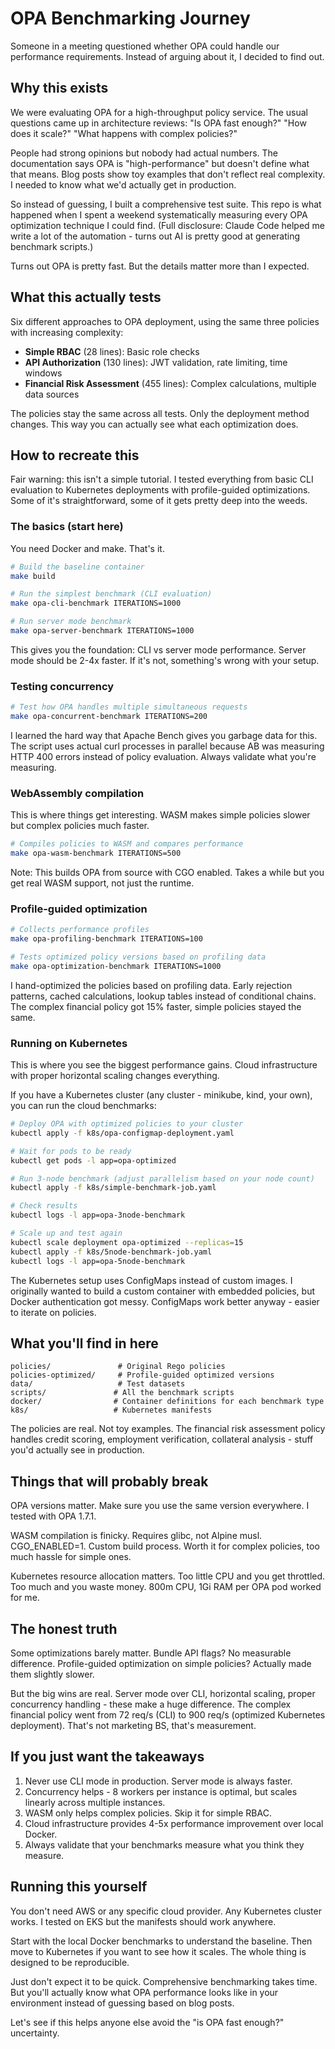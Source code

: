 # OPA Benchmarking Journey

Someone in a meeting questioned whether OPA could handle our performance requirements. Instead of arguing about it, I decided to find out.

## Why this exists

We were evaluating OPA for a high-throughput policy service. The usual questions came up in architecture reviews: "Is OPA fast enough?" "How does it scale?" "What happens with complex policies?"

People had strong opinions but nobody had actual numbers. The documentation says OPA is "high-performance" but doesn't define what that means. Blog posts show toy examples that don't reflect real complexity. I needed to know what we'd actually get in production.

So instead of guessing, I built a comprehensive test suite. This repo is what happened when I spent a weekend systematically measuring every OPA optimization technique I could find. (Full disclosure: Claude Code helped me write a lot of the automation - turns out AI is pretty good at generating benchmark scripts.)

Turns out OPA is pretty fast. But the details matter more than I expected.

## What this actually tests

Six different approaches to OPA deployment, using the same three policies with increasing complexity:

- **Simple RBAC** (28 lines): Basic role checks
- **API Authorization** (130 lines): JWT validation, rate limiting, time windows  
- **Financial Risk Assessment** (455 lines): Complex calculations, multiple data sources

The policies stay the same across all tests. Only the deployment method changes. This way you can actually see what each optimization does.

## How to recreate this

Fair warning: this isn't a simple tutorial. I tested everything from basic CLI evaluation to Kubernetes deployments with profile-guided optimizations. Some of it's straightforward, some of it gets pretty deep into the weeds.

### The basics (start here)

You need Docker and make. That's it.

```bash
# Build the baseline container
make build

# Run the simplest benchmark (CLI evaluation)
make opa-cli-benchmark ITERATIONS=1000

# Run server mode benchmark  
make opa-server-benchmark ITERATIONS=1000
```

This gives you the foundation: CLI vs server mode performance. Server mode should be 2-4x faster. If it's not, something's wrong with your setup.

### Testing concurrency

```bash
# Test how OPA handles multiple simultaneous requests
make opa-concurrent-benchmark ITERATIONS=200
```

I learned the hard way that Apache Bench gives you garbage data for this. The script uses actual curl processes in parallel because AB was measuring HTTP 400 errors instead of policy evaluation. Always validate what you're measuring.

### WebAssembly compilation

This is where things get interesting. WASM makes simple policies slower but complex policies much faster.

```bash
# Compiles policies to WASM and compares performance
make opa-wasm-benchmark ITERATIONS=500
```

Note: This builds OPA from source with CGO enabled. Takes a while but you get real WASM support, not just the runtime.

### Profile-guided optimization

```bash
# Collects performance profiles
make opa-profiling-benchmark ITERATIONS=100

# Tests optimized policy versions based on profiling data  
make opa-optimization-benchmark ITERATIONS=1000
```

I hand-optimized the policies based on profiling data. Early rejection patterns, cached calculations, lookup tables instead of conditional chains. The complex financial policy got 15% faster, simple policies stayed the same.

### Running on Kubernetes

This is where you see the biggest performance gains. Cloud infrastructure with proper horizontal scaling changes everything.

If you have a Kubernetes cluster (any cluster - minikube, kind, your own), you can run the cloud benchmarks:

```bash
# Deploy OPA with optimized policies to your cluster
kubectl apply -f k8s/opa-configmap-deployment.yaml

# Wait for pods to be ready
kubectl get pods -l app=opa-optimized

# Run 3-node benchmark (adjust parallelism based on your node count)
kubectl apply -f k8s/simple-benchmark-job.yaml

# Check results
kubectl logs -l app=opa-3node-benchmark

# Scale up and test again
kubectl scale deployment opa-optimized --replicas=15
kubectl apply -f k8s/5node-benchmark-job.yaml
kubectl logs -l app=opa-5node-benchmark
```

The Kubernetes setup uses ConfigMaps instead of custom images. I originally wanted to build a custom container with embedded policies, but Docker authentication got messy. ConfigMaps work better anyway - easier to iterate on policies.

## What you'll find in here

```
policies/               # Original Rego policies  
policies-optimized/     # Profile-guided optimized versions
data/                   # Test datasets
scripts/               # All the benchmark scripts
docker/                # Container definitions for each benchmark type
k8s/                   # Kubernetes manifests
```

The policies are real. Not toy examples. The financial risk assessment policy handles credit scoring, employment verification, collateral analysis - stuff you'd actually see in production.

## Things that will probably break

OPA versions matter. Make sure you use the same version everywhere. I tested with OPA 1.7.1.

WASM compilation is finicky. Requires glibc, not Alpine musl. CGO_ENABLED=1. Custom build process. Worth it for complex policies, too much hassle for simple ones.

Kubernetes resource allocation matters. Too little CPU and you get throttled. Too much and you waste money. 800m CPU, 1Gi RAM per OPA pod worked for me.

## The honest truth

Some optimizations barely matter. Bundle API flags? No measurable difference. Profile-guided optimization on simple policies? Actually made them slightly slower.

But the big wins are real. Server mode over CLI, horizontal scaling, proper concurrency handling - these make a huge difference. The complex financial policy went from 72 req/s (CLI) to 900 req/s (optimized Kubernetes deployment). That's not marketing BS, that's measurement.

## If you just want the takeaways

1. Never use CLI mode in production. Server mode is always faster.
2. Concurrency helps - 8 workers per instance is optimal, but scales linearly across multiple instances.  
3. WASM only helps complex policies. Skip it for simple RBAC.
4. Cloud infrastructure provides 4-5x performance improvement over local Docker.
5. Always validate that your benchmarks measure what you think they measure.

## Running this yourself

You don't need AWS or any specific cloud provider. Any Kubernetes cluster works. I tested on EKS but the manifests should work anywhere.

Start with the local Docker benchmarks to understand the baseline. Then move to Kubernetes if you want to see how it scales. The whole thing is designed to be reproducible.

Just don't expect it to be quick. Comprehensive benchmarking takes time. But you'll actually know what OPA performance looks like in your environment instead of guessing based on blog posts.

Let's see if this helps anyone else avoid the "is OPA fast enough?" uncertainty.